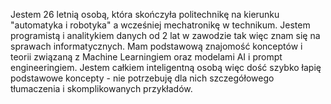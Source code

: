 Jestem 26 letnią osobą, która skończyła politechnikę na kierunku "automatyka i robotyka" a wcześniej mechatronikę w technikum.
Jestem programistą i analitykiem danych od 2 lat w zawodzie tak więc znam się na sprawach informatycznych.
Mam podstawową znajomość konceptów i teorii związaną z Machine Learningiem oraz modelami AI i prompt engineeringiem.
Jestem całkiem inteligentną osobą więc dość szybko łapię podstawowe koncepty - nie potrzebuję dla nich szczegółowego tłumaczenia i skomplikowanych przykładów. 